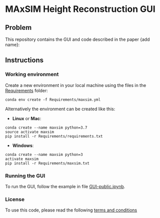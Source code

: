 # MAxSIM Height Reconstruction GUI

## Problem

This repository contains the GUI and code described in the paper {add name}:

## Instructions

### Working environment
Create a new environment in your local machine using the files in the [Requirements](add_link) folder:

```
conda env create -f Requirements/maxsim.yml
```
Alternatively the environment can be created like this:

- __Linux__ or __Mac__:

```
conda create --name maxsim python=3.7
source activate maxsim
pip install -r Requirements/requirements.txt
```

- __Windows__:

```
conda create --name maxsim python=3
activate maxsim
pip install -r Requirements/maxsim.txt
```

### Running the GUI
To run the GUI, follow the example in file [GUI-public.ipynb](add_link).

### License
To use this code, please read the following [terms and conditions](https://www.jotform.com/form/222996130144151)
